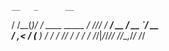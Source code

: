     __   _      __              
   / /__(_)____/ /_  ____ _____ 
  / //_/ / ___/ __ \/ __ `/ __ \
 / ,< / (__  ) / / / /_/ / / / /
/_/|_/_/____/_/ /_/\__,_/_/ /_/ 
